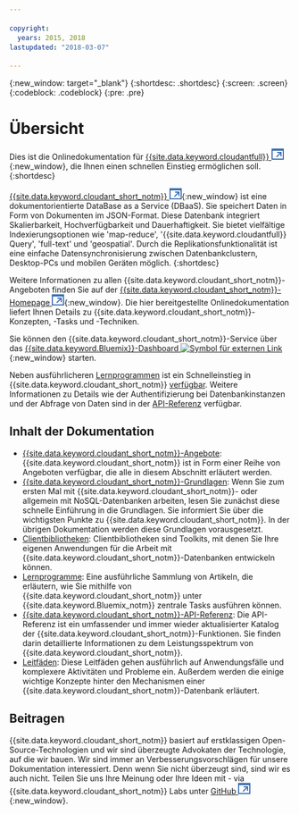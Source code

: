 ```yaml
---

copyright:
  years: 2015, 2018
lastupdated: "2018-03-07"

---
```


{:new_window: target="_blank"}
{:shortdesc: .shortdesc}
{:screen: .screen}
{:codeblock: .codeblock}
{:pre: .pre}

# Übersicht

Dies ist die Onlinedokumentation für [{{site.data.keyword.cloudantfull}} ![Symbol für externen Link](images/launch-glyph.svg "Symbol für externen Link")](http://www.ibm.com/analytics/us/en/technology/cloud-data-services/cloudant/){:new_window},
die Ihnen einen schnellen Einstieg ermöglichen soll.
{:shortdesc}

[{{site.data.keyword.cloudant_short_notm}} ![Symbol für externen Link](images/launch-glyph.svg "Symbol für externen Link")](https://www.youtube.com/watch?v=xfO3m1I3SKg&feature=youtu.be){:new_window}
ist eine dokumentorientierte DataBase as a Service (DBaaS).
Sie speichert Daten in Form von Dokumenten im JSON-Format.
Diese Datenbank integriert Skalierbarkeit,
Hochverfügbarkeit und
Dauerhaftigkeit.
Sie bietet vielfältige Indexierungsoptionen wie 'map-reduce', '{{site.data.keyword.cloudantfull}} Query',
'full-text' und 'geospatial'.
Durch die Replikationsfunktionalität ist eine einfache
Datensynchronisierung zwischen Datenbankclustern, Desktop-PCs
und mobilen Geräten möglich.
{:shortdesc}

Weitere Informationen zu allen {{site.data.keyword.cloudant_short_notm}}-Angeboten finden Sie
auf der [{{site.data.keyword.cloudant_short_notm}}-Homepage ![Symbol für externen Link](images/launch-glyph.svg "Symbol für externen Link")](http://www.ibm.com/analytics/us/en/technology/cloud-data-services/cloudant/){:new_window}.
Die hier bereitgestellte Onlinedokumentation liefert Ihnen Details zu {{site.data.keyword.cloudant_short_notm}}-Konzepten, -Tasks und -Techniken.

Sie können den {{site.data.keyword.cloudant_short_notm}}-Service über das
[{{site.data.keyword.Bluemix}}-Dashboard ![Symbol für externen Link](../images/launch-glyph.svg "Symbol für externen Link")](https://console.ng.bluemix.net/catalog/services/cloudant-nosql-db/){:new_window} starten.

Neben ausführlicheren [Lernprogrammen](tutorials/create_service.html#creating-a-cloudant-instance-on-bluemix)
ist ein Schnelleinstieg in {{site.data.keyword.cloudant_short_notm}}
[verfügbar](index.html).
Weitere Informationen zu Details wie der Authentifizierung bei Datenbankinstanzen und der Abfrage von Daten sind in der [API-Referenz](api/index.html) verfügbar.

<div id="contents"></div>

## Inhalt der Dokumentation

*	[{{site.data.keyword.cloudant_short_notm}}-Angebote](offerings/bluemix.html#ibm-cloud-public): {{site.data.keyword.cloudant_short_notm}} ist in Form einer
	Reihe von Angeboten verfügbar, die alle in diesem Abschnitt erläutert werden.
*	[{{site.data.keyword.cloudant_short_notm}}-Grundlagen](basics/index.html):
  Wenn Sie zum ersten Mal mit {{site.data.keyword.cloudant_short_notm}}- oder allgemein mit NoSQL-Datenbanken arbeiten,
	lesen Sie zunächst diese schnelle Einführung in die Grundlagen.
	Sie informiert Sie über die wichtigsten Punkte zu {{site.data.keyword.cloudant_short_notm}}.
	In der übrigen Dokumentation werden diese Grundlagen vorausgesetzt.
*	[Clientbibliotheken](libraries/index.html): Clientbibliotheken sind Toolkits, mit denen Sie
	Ihre eigenen Anwendungen für die Arbeit mit {{site.data.keyword.cloudant_short_notm}}-Datenbanken entwickeln können.
* [Lernprogramme](tutorials/create_service.html#creating-a-cloudant-instance-on-bluemix): Eine ausführliche Sammlung von Artikeln, die erläutern, wie Sie
  mithilfe von {{site.data.keyword.cloudant_short_notm}} unter {{site.data.keyword.Bluemix_notm}} zentrale Tasks ausführen können.
*	[{{site.data.keyword.cloudant_short_notm}}-API-Referenz](api/index.html): Die API-Referenz ist ein
	umfassender und immer wieder aktualisierter Katalog der {{site.data.keyword.cloudant_short_notm}}-Funktionen.
	Sie finden darin detaillierte Informationen zu dem Leistungsspektrum von {{site.data.keyword.cloudant_short_notm}}.
*	[Leitfäden](guides/acurl.html#authorized-curl-acurl-): Diese Leitfäden gehen ausführlich auf Anwendungsfälle und komplexere Aktivitäten und Probleme ein.
	Außerdem werden die einige wichtige Konzepte hinter den Mechanismen einer {{site.data.keyword.cloudant_short_notm}}-Datenbank erläutert.

## Beitragen

{{site.data.keyword.cloudant_short_notm}} basiert auf erstklassigen Open-Source-Technologien
und wir sind überzeugte Advokaten der Technologie, auf die wir bauen.
Wir sind immer an Verbesserungsvorschlägen für unsere Dokumentation interessiert.
Denn wenn Sie nicht überzeugt sind,
sind wir es auch nicht.
Teilen Sie uns Ihre Meinung oder Ihre Ideen mit -
via {{site.data.keyword.cloudant_short_notm}} Labs unter [GitHub ![Symbol für externen Link](images/launch-glyph.svg "Symbol für externen Link")](https://github.com/cloudant-labs/slate){:new_window}.
